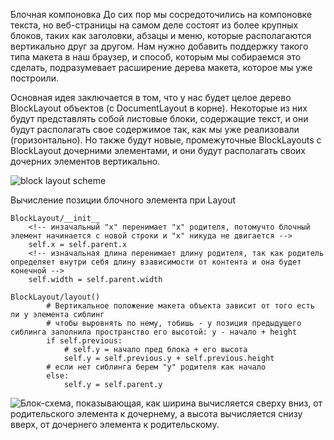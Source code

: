 Блочная компоновка
До сих пор мы сосредоточились на компоновке текста, но веб-страницы на самом деле состоят из более крупных блоков, таких как заголовки, абзацы и меню, которые располагаются вертикально друг за другом. Нам нужно добавить поддержку такого типа макета в наш браузер, и способ, которым мы собираемся это сделать, подразумевает расширение дерева макета, которое мы уже построили.

Основная идея заключается в том, что у нас будет целое дерево BlockLayout объектов (с DocumentLayout в корне). Некоторые из них будут представлять собой листовые блоки, содержащие текст, и они будут располагать свое содержимое так, как мы уже реализовали (горизонтально). Но также будут новые, промежуточные BlockLayouts с BlockLayout дочерними элементами, и они будут располагать своих дочерних элементов вертикально.

![block layout scheme](https://browser.engineering/im/layout-tree-2.gif)

Вычисление позиции блочного элемента при Layout

```
BlockLayout/__init__
    <!-- инзачальный "x" перенимает "x" родителя, потомучто блочный элемент начинается с новой строки и "x" никуда не двигается -->
    self.x = self.parent.x
    <!-- изначальная длина перенимает длину родителя, так как родитель определяет внутри себя длину взависимости от контента и она будет конечной -->
    self.width = self.parent.width

BlockLayout/layout()
        # Вертикальное положение макета объекта зависит от того есть ли у элемента сиблинг
        # чтобы выровнять по нему, тобишь - y позиция предыдущего сиблинга заполнила пространство его высотой: y - начало + height
        if self.previous:
            # self.y = начало пред блока + его высота
            self.y = self.previous.y + self.previous.height
        # если нет сиблинга берем "y" родителя как начало
        else:
            self.y = self.parent.y

```
![Блок-схема, показывающая, как ширина вычисляется сверху вниз, от родительского элемента к дочернему, а высота вычисляется снизу вверх, от дочернего элемента к родительскому.](https://browser.engineering/im/layout-order.png)

